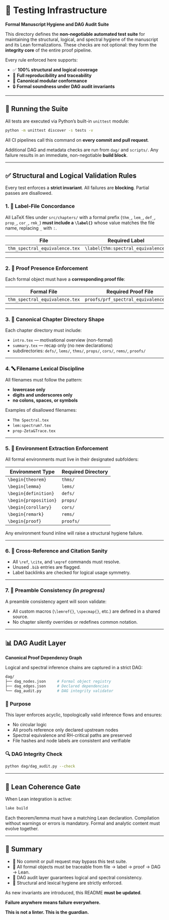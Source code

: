 # 🧪 Testing Infrastructure

**Formal Manuscript Hygiene and DAG Audit Suite**

This directory defines the **non-negotiable automated test suite** for maintaining the structural, logical, and spectral hygiene of the manuscript and its Lean formalizations. These checks are not optional: they form the **integrity core** of the entire proof pipeline.

Every rule enforced here supports:

* ✅ **100% structural and logical coverage**
* 🔁 **Full reproducibility and traceability**
* 📐 **Canonical modular conformance**
* 🔒 **Formal soundness under DAG audit invariants**

---

## 🚀 Running the Suite

All tests are executed via Python’s built-in `unittest` module:

```bash
python -m unittest discover -s tests -v
```

All CI pipelines call this command on **every commit and pull request**.

Additional DAG and metadata checks are run from `dag/` and `scripts/`. Any failure results in an immediate, non-negotiable **build block**.

---

## ✅ Structural and Logical Validation Rules

Every test enforces a **strict invariant**. All failures are **blocking**. Partial passes are disallowed.

### 1. 📎 Label-File Concordance

All LaTeX files under `src/chapters/` with a formal prefix (`thm_`, `lem_`, `def_`, `prop_`, `cor_`, `rmk_`) **must include a `\label{}`** whose value matches the file name, replacing `_` with `:`.

| File                           | Required Label                     |
| ------------------------------ | ---------------------------------- |
| `thm_spectral_equivalence.tex` | `\label{thm:spectral_equivalence}` |

---

### 2. 📜 Proof Presence Enforcement

Each formal object must have a **corresponding proof file**:

| Formal File                    | Required Proof File                   |
| ------------------------------ | ------------------------------------- |
| `thm_spectral_equivalence.tex` | `proofs/prf_spectral_equivalence.tex` |

---

### 3. 📁 Canonical Chapter Directory Shape

Each chapter directory must include:

* `intro.tex` — motivational overview (non-formal)
* `summary.tex` — recap only (no new declarations)
* subdirectories: `defs/`, `lems/`, `thms/`, `props/`, `cors/`, `rems/`, `proofs/`

---

### 4. 🔤 Filename Lexical Discipline

All filenames must follow the pattern:

* **lowercase only**
* **digits and underscores only**
* **no colons, spaces, or symbols**

Examples of disallowed filenames:

* `Thm Spectral.tex`
* `lem:spectrum?.tex`
* `prop-Zeta&Trace.tex`

---

### 5. 🧱 Environment Extraction Enforcement

All formal environments must live in their designated subfolders:

| Environment Type      | Required Directory |
| --------------------- | ------------------ |
| `\begin{theorem}`     | `thms/`            |
| `\begin{lemma}`       | `lems/`            |
| `\begin{definition}`  | `defs/`            |
| `\begin{proposition}` | `props/`           |
| `\begin{corollary}`   | `cors/`            |
| `\begin{remark}`      | `rems/`            |
| `\begin{proof}`       | `proofs/`          |

Any environment found inline will raise a structural hygiene failure.

---

### 6. 🧪 Cross-Reference and Citation Sanity

* All `\ref`, `\cite`, and `\eqref` commands must resolve.
* Unused `.bib` entries are flagged.
* Label backlinks are checked for logical usage symmetry.

---

### 7. 📐 Preamble Consistency *(in progress)*

A preamble consistency agent will soon validate:

* All custom macros (`\lemref{}`, `\specmap{}`, etc.) are defined in a shared source.
* No chapter silently overrides or redefines common notation.

---

## 📊 DAG Audit Layer

**Canonical Proof Dependency Graph**

Logical and spectral inference chains are captured in a strict DAG:

```bash
dag/
├── dag_nodes.json     # Formal object registry
├── dag_edges.json     # Declared dependencies
└── dag_audit.py       # DAG integrity validator
```

### 🧠 Purpose

This layer enforces acyclic, topologically valid inference flows and ensures:

* No circular logic
* All proofs reference only declared upstream nodes
* Spectral equivalence and RH-critical paths are preserved
* File hashes and node labels are consistent and verifiable

### 🔍 DAG Integrity Check

```bash
python dag/dag_audit.py --check
```

---

## 📘 Lean Coherence Gate

When Lean integration is active:

```bash
lake build
```

Each theorem/lemma must have a matching Lean declaration. Compilation without warnings or errors is mandatory. Formal and analytic content must evolve together.

---

## 🔐 Summary

* 💯 No commit or pull request may bypass this test suite.
* 🧩 All formal objects must be traceable from file → label → proof → DAG → Lean.
* 🧠 DAG audit layer guarantees logical and spectral consistency.
* 📏 Structural and lexical hygiene are strictly enforced.

As new invariants are introduced, this README **must be updated**.

**Failure anywhere means failure everywhere.**

**This is not a linter. This is the guardian.**
